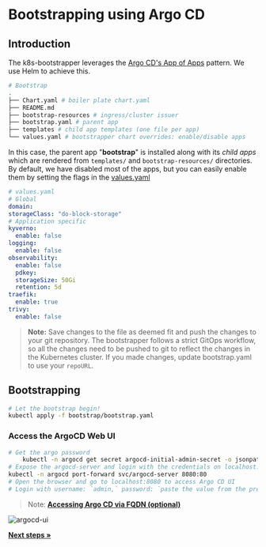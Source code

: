 # Bootstrapping using Argo CD

## Introduction

The k8s-bootstrapper leverages the [Argo CD's App of Apps](https://argo-cd.readthedocs.io/en/stable/operator-manual/cluster-bootstrapping/) pattern. We use Helm to achieve this.

```bash
# Bootstrap
.
├── Chart.yaml # boiler plate chart.yaml
├── README.md 
├── bootstrap-resources # ingress/cluster issuer
├── bootstrap.yaml # parent app 
├── templates # child app templates (one file per app)
└── values.yaml # bootstrapper chart overrides: enable/disable apps
```

In this case, the parent app "**bootstrap**" is installed along with its *child apps* which are rendered from `templates/` and `bootstrap-resources/` directories.
By default, we have disabled most of the apps, but you can easily enable them by setting the flags in the [values.yaml](./values.yaml)

```yaml
# values.yaml
# Global
domain: 
storageClass: "do-block-storage"
# Application specific
kyverno:
  enable: false  
logging:
  enable: false
observability:
  enable: false
  pdkey:
  storageSize: 50Gi
  retention: 5d
traefik:
  enable: true  
trivy:
  enable: false
```

> **Note:** Save changes to the file as deemed fit and push the changes to your git repository. The bootstrapper follows a strict GitOps workflow, so all the changes need to be pushed to git to reflect the changes in the Kubernetes cluster. If you made changes, update bootstrap.yaml to use your `repoURL`. 

## Bootstrapping

```bash
# Let the bootstrap begin!
kubectl apply -f bootstrap/bootstrap.yaml
```

### Access the ArgoCD Web UI

```bash
# Get the argo password
    kubectl -n argocd get secret argocd-initial-admin-secret -o jsonpath="{.data.password}" | base64 -d; echo
# Expose the argocd-server and login with the credentials on localhost:8080
kubectl -n argocd port-forward svc/argocd-server 8080:80
# Open the browser and go to localhost:8080 to access Argo CD UI
# Login with username: `admin,` password: `paste the value from the previous step.`
```

>Note: [**Accessing Argo CD via FQDN (optional)**](../argocd/README.md)

![argocd-ui](../docs/assets/argocd-ui.png)

[**Next steps »**](../observability/README.md)
